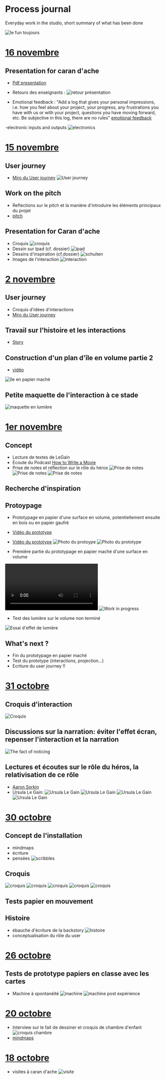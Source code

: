 # Process journal

Everyday work in the studio, short summary of what has been done

![le fun toujours](/process/2023-11-16/meme.jpg)

# [16 novembre](/process/2023-11-16/)

## Presentation for caran d'ache
- [Pdf presentation](/presentations/2023-11-16/HEAD-MD1_Caran-d-Ache_Mathilde-Schibler_Topos.pdf)

- Retours des enseignants : 
![retour présentation](/process/2023-11-16/retour-presentation.jpg)

- Emotional feedback : 
"Add a log that gives your personal impressions, i.e. how you feel about your project, your progress, any frustrations you have with us or with your project, questions you have moving forward, etc. Be subjective in this log, there are no rules"
[emotional feedback](/process/2023-11-16/subjective-impressions.md)

-electronic inputs and outputs
![electronics](/process/2023-11-16/electronics1.png)



# [15 novembre](/process/2023-11-15/)

## User journey
- [Miro du User journey](https://miro.com/app/board/uXjVNT7LWys=/?share_link_id=537963404648)
![User journey](/process/2023-11-15/user-journey-en.png)

## Work on the pitch
- Reflections sur le pitch et la manière d'introduire les éléments principaux du projet
- [pitch](/process/2023-11-15/caran-dache-pitch.docx)

## Presentation for Caran d'ache
- Croquis 
![croquis](/process/2023-11-15/croquis-interaction.jpg)
- Dessin sur Ipad (cf. dossier)
![ipad](/presentations/2023-11-16/Dossier%20HEAD-MD1_Caran-d-Ache_Name-Surname_Project-Name/Links/Illustration_sans_titre%202.png)
- Dessins d'inspiration (cf.dossier)
![schuiten](/process/2023-11-15/shuiten3.jpg)
- Images de l'interaction
![interaction](/process/2023-11-15/user-journey-mathi%20-%20Frame%204.jpg)


# [2 novembre](/process/2023-11-02/)

## User journey
- Croquis d'idées d'interactions
- [Miro du User journey](https://miro.com/app/board/uXjVNT7LWys=/?share_link_id=537963404648)

## Travail sur l'histoire et les interactions
- [Story](/process/2023-11-02/story.md)

## Construction d'un plan d'île en volume partie 2
- [vidéo](/process/2023-11-02/ile-papier-wip.mp4)

![île en papier maché](/process/2023-11-02/ile-papier2.jpg)


## Petite maquette de l'interaction à ce stade
![maquette en lumière](/process/2023-11-02/maquette-light.jpg)

# [1er novembre](/process/2023-11-01/)

## Concept

- Lecture de textes de LeGain
- Ecoute du Podcast [How to Write a Movie](https://www.youtube.com/watch?v=vSX-DROZuzY&t=881s)
- Prise de notes et réflection sur le rôle du héros
![Prise de notes](/process/2023-11-01/thoughts-podcast-1.jpg)
![Prise de notes](/process/2023-11-01/thoughts-podcast-2.jpg)
![Prise de notes](/process/2023-11-01/thoughts-podcast-3.jpg)

## Recherche d'inspiration

## Protoypage

- Prototypage en papier d'une surface en volume, potentiellement ensuite en bois ou en papier gaufré

- [Vidéo du prototype](/process/2023-11-01/video-cote.mp4)
- [Vidéo du prototype](/process/2023-11-01/video-haut.mp4)
![Photo du protoype](/process/2023-11-01/perspective.jpg)
![Photo du prototype](/process/2023-11-01/closup.jpg)


- Première partie du prototypage en papier maché d'une surface en volume

![Work in progress](/process/2023-11-01/papier-mache-wip1.mp4)
![Work in progress](/process/2023-11-01/papier-mache-wip.jpg)

- Test des lumière sur le volume non terminé

![Essai d'effet de lumière](/process/2023-11-01/papier-mache-light.jpg)

## What's next ?

- Fin du prototypage en papier maché
- Test du prototype (interactions, projection...)
- Ecriture du user journey !!


# [31 octobre](/process/2023-10-31/)

## Croquis d'interaction
![Croquis](/process/2023-10-31/croquis.jpg)

## Discussions sur la narration: éviter l'effet écran, repenser l'interaction et la narration
![The fact of noticing](/process/2023-10-31/the-fact-of-noticing.jpg)


## Lectures et écoutes sur le rôle du héros, la relativisation de ce rôle
- [Aaron Sorkin](https://youtu.be/V-ETDTXUnB0?si=x_5d-2aVZJ0iB5Mf)
- Ursula Le Gain:
![Ursula Le Gain](/process/2023-10-31/leguin.jpg)
![Ursula Le Gain](/process/2023-10-31/leguin-thoughts1.jpg)
![Ursula Le Gain](/process/2023-10-31/leguin-thoughts2.jpg)
![Ursula Le Gain](/process/2023-10-31/leguin-dispossessed.jpg)


# [30 octobre](/process/2023-10-30/)

## Concept de l'installation
- mindmaps 
- écriture
- pensées ![scribbles](/IMG_8563.jpg)

## Croquis
![croquis](/process/2023-10-30/IMG_8555.jpg)
![croquis](/process/2023-10-30/IMG_8557.jpg)
![croquis](/process/2023-10-30/IMG_8559.jpg)
![croquis](/process/2023-10-30/IMG_8562.jpg)
![croquis](/process/2023-10-30/IMG_8564.jpg)


## Tests papier en mouvement

## Histoire
- ébauche d'écriture de la backstory
![histoire](/process/2023-10-30/histoire.jpg)
- conceptualisation du rôle du user

# [26 octobre](/process/2023-10-26/)

## Tests de prototype papiers en classe avec les cartes

- Machine à spontanéité
![machine](/process/2023-10-26/proto-test-avant.jpg)
![machine post expérience](/process/2023-10-26/proto-test-après.jpg)


# [20 octobre](/process/2023-10-20/)

- Interview sur le fait de dessiner et croquis de chambre d'enfant
![croquis chambre](/process/2023-10-20/mamanchambre1.jpg)
- [mindmaps](/process/2023-10-20/mindmaps.pdf)

# [18 octobre](/process/2023-10-18/)

- visites à caran d'ache
![visite](/process/2023-10-18/visite-usine-photos/WhatsApp%20Image%202023-10-18%20à%2011.20.13_5141c7ba.jpg)








